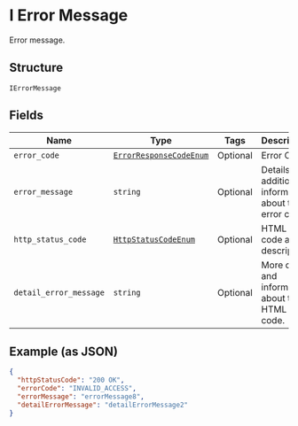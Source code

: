 
# I Error Message

Error message.

## Structure

`IErrorMessage`

## Fields

| Name | Type | Tags | Description |
|  --- | --- | --- | --- |
| `error_code` | [`ErrorResponseCodeEnum`](../../doc/models/error-response-code-enum.md) | Optional | Error Code. |
| `error_message` | `string` | Optional | Details and additional information about the error code. |
| `http_status_code` | [`HttpStatusCodeEnum`](../../doc/models/http-status-code-enum.md) | Optional | HTML error code and description. |
| `detail_error_message` | `string` | Optional | More detail and information about the HTML error code. |

## Example (as JSON)

```json
{
  "httpStatusCode": "200 OK",
  "errorCode": "INVALID_ACCESS",
  "errorMessage": "errorMessage8",
  "detailErrorMessage": "detailErrorMessage2"
}
```

